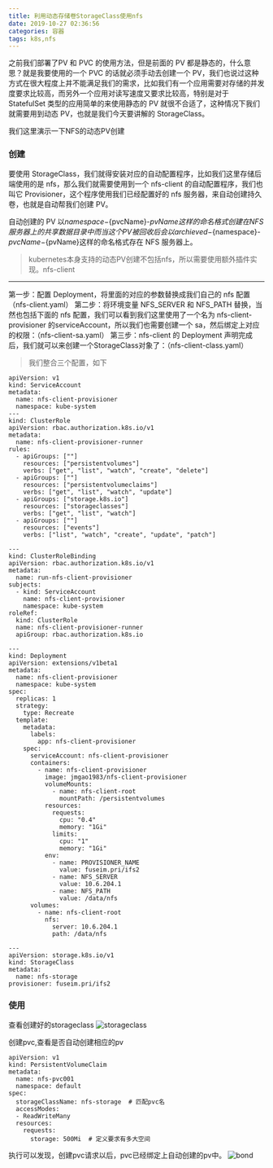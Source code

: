```yaml
---
title: 利用动态存储卷StorageClass使用nfs
date: 2019-10-27 02:36:56
categories: 容器
tags: k8s,nfs
---
```


之前我们部署了PV 和 PVC 的使用方法，但是前面的 PV 都是静态的，什么意思？就是我要使用的一个 PVC 的话就必须手动去创建一个 PV，我们也说过这种方式在很大程度上并不能满足我们的需求，比如我们有一个应用需要对存储的并发度要求比较高，而另外一个应用对读写速度又要求比较高，特别是对于 StatefulSet 类型的应用简单的来使用静态的 PV 就很不合适了，这种情况下我们就需要用到动态 PV，也就是我们今天要讲解的 StorageClass。

我们这里演示一下NFS的动态PV创建

### 创建

要使用 StorageClass，我们就得安装对应的自动配置程序，比如我们这里存储后端使用的是 nfs，那么我们就需要使用到一个 nfs-client 的自动配置程序，我们也叫它 Provisioner，这个程序使用我们已经配置好的 nfs 服务器，来自动创建持久卷，也就是自动帮我们创建 PV。

自动创建的 PV 以${namespace}-${pvcName}-${pvName}这样的命名格式创建在 NFS 服务器上的共享数据目录中
而当这个 PV 被回收后会以archieved-${namespace}-${pvcName}-${pvName}这样的命名格式存在 NFS 服务器上。

> kubernetes本身支持的动态PV创建不包括nfs，所以需要使用额外插件实现。nfs-client

--- 

第一步：配置 Deployment，将里面的对应的参数替换成我们自己的 nfs 配置（nfs-client.yaml）
第二步：将环境变量 NFS_SERVER 和 NFS_PATH 替换，当然也包括下面的 nfs 配置，我们可以看到我们这里使用了一个名为 nfs-client-provisioner 的serviceAccount，所以我们也需要创建一个 sa，然后绑定上对应的权限：（nfs-client-sa.yaml）
第三步：nfs-client 的 Deployment 声明完成后，我们就可以来创建一个StorageClass对象了：（nfs-client-class.yaml）

> 我们整合三个配置，如下

```
apiVersion: v1
kind: ServiceAccount
metadata:
  name: nfs-client-provisioner
  namespace: kube-system
---
kind: ClusterRole
apiVersion: rbac.authorization.k8s.io/v1
metadata:
  name: nfs-client-provisioner-runner
rules:
  - apiGroups: [""]
    resources: ["persistentvolumes"]
    verbs: ["get", "list", "watch", "create", "delete"]
  - apiGroups: [""]
    resources: ["persistentvolumeclaims"]
    verbs: ["get", "list", "watch", "update"]
  - apiGroups: ["storage.k8s.io"]
    resources: ["storageclasses"]
    verbs: ["get", "list", "watch"]
  - apiGroups: [""]
    resources: ["events"]
    verbs: ["list", "watch", "create", "update", "patch"]

---
kind: ClusterRoleBinding
apiVersion: rbac.authorization.k8s.io/v1
metadata:
  name: run-nfs-client-provisioner
subjects:
  - kind: ServiceAccount
    name: nfs-client-provisioner
    namespace: kube-system
roleRef:
  kind: ClusterRole
  name: nfs-client-provisioner-runner
  apiGroup: rbac.authorization.k8s.io

---
kind: Deployment
apiVersion: extensions/v1beta1
metadata:
  name: nfs-client-provisioner
  namespace: kube-system
spec:
  replicas: 1
  strategy:
    type: Recreate
  template:
    metadata:
      labels:
        app: nfs-client-provisioner
    spec:
      serviceAccount: nfs-client-provisioner
      containers:
        - name: nfs-client-provisioner
          image: jmgao1983/nfs-client-provisioner
          volumeMounts:
            - name: nfs-client-root
              mountPath: /persistentvolumes
          resources:
            requests:
              cpu: "0.4"
              memory: "1Gi"
            limits:
              cpu: "1"
              memory: "1Gi"
          env:
            - name: PROVISIONER_NAME
              value: fuseim.pri/ifs2
            - name: NFS_SERVER
              value: 10.6.204.1
            - name: NFS_PATH
              value: /data/nfs
      volumes:
        - name: nfs-client-root
          nfs:
            server: 10.6.204.1
            path: /data/nfs

---
apiVersion: storage.k8s.io/v1
kind: StorageClass
metadata:
  name: nfs-storage
provisioner: fuseim.pri/ifs2
```

### 使用
查看创建好的storageclass
![storageclass](https://tva1.sinaimg.cn/large/006tNbRwgy1ga9zbr3jiwj30ls050js9.jpg)

创建pvc,查看是否自动创建相应的pv
```
apiVersion: v1
kind: PersistentVolumeClaim
metadata:
  name: nfs-pvc001
  namespace: default
spec:
  storageClassName: nfs-storage  # 匹配pvc名
  accessModes:  
  - ReadWriteMany
  resources: 
    requests:
      storage: 500Mi  # 定义要求有多大空间
```

执行可以发现，创建pvc请求以后，pvc已经绑定上自动创建的pv中。
![bond](https://tva1.sinaimg.cn/large/006tNbRwgy1ga9zf0kl7aj31yw0deqjn.jpg)